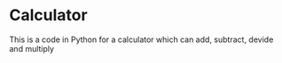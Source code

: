 # Calculator
This is a code in Python for a calculator which can add, subtract, devide and multiply 
